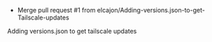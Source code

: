 - Merge pull request #1 from elcajon/Adding-versions.json-to-get-Tailscale-updates

Adding versions.json to get tailscale updates

